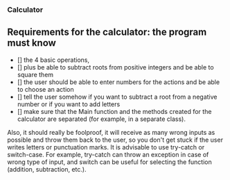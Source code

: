 ### Calculator

## Requirements for the calculator: the program must know 
- [] the 4 basic operations, 
- [] plus be able to subtract roots from positive integers and be able to square them
- [] the user should be able to enter numbers for the actions and be able to choose an action
- [] tell the user somehow if you want to subtract a root from a negative number or if you want to add letters
- [] make sure that the Main function and the methods created for the calculator are separated (for example, in a separate class). 

Also, it should really be foolproof, it will receive as many wrong inputs as possible and throw them back to the user, so you don't get stuck if the user writes letters or punctuation marks. It is advisable to use try-catch or switch-case. For example, try-catch can throw an exception in case of wrong type of input, and switch can be useful for selecting the function (addition, subtraction, etc.).
